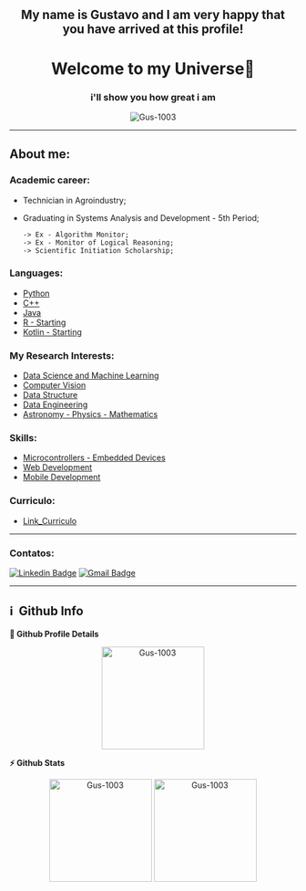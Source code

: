 

<h2 align="center">My name is Gustavo and I am very happy that you have arrived at this profile!</h2>
<h1 align="center"> Welcome to my Universe👋 </h1>
<h3 align="center">i'll show you how  great i am</h3>
<p align="center"> <img src="https://komarev.com/ghpvc/?username=Gus-1003" alt="Gus-1003" /> </p>
  
<hr>

## About me:

### Academic career:
* Technician in Agroindustry;
* Graduating in Systems Analysis and Development - 5th Period;
        
      -> Ex - Algorithm Monitor;
      -> Ex - Monitor of Logical Reasoning;
      -> Scientific Initiation Scholarship;

### Languages:

   - [Python](https://github.com/Gus-1003/Python_Experimentos)
   - [C++](https://github.com/Gus-1003/C_Experimentos)
   - [Java](https://github.com/Gus-1003/Java_Experimentos)
   - [R - Starting](https://github.com/Gus-1003/R_Experimentos)
   - [Kotlin - Starting](https://github.com/Gus-1003/Kotlin_Experimentos)

### My Research Interests:
   - [Data Science and Machine Learning](https://github.com/Gus-1003/DataScience)
   - [Computer Vision](https://github.com/Gus-1003/Processamento-Digital-de-Imagem)
   - [Data Structure](https://github.com/Gus-1003/EstruturaDeDados_2022)
   - [Data Engineering](https://github.com/Gus-1003/Modelos_e_Scripts_SQL)
   - [Astronomy - Physics - Mathematics](https://github.com/Gus-1003/Astronomia_Estudos_Dados)

### Skills:
   - [Microcontrollers - Embedded Devices](https://github.com/Gus-1003/Microcontroladores_Arduino)
   - [Web Development](https://github.com/Gus-1003/Projetos_WEB)
   - [Mobile Development](https://github.com/Gus-1003/Projetos_Android)

### Curriculo:
   - [Link_Curriculo](https://drive.google.com/file/d/106wr240rU3fXxuJe5Uk1yNiXqq6uwk3z/view?usp=sharing)
<hr>

### Contatos:
  [![Linkedin Badge](https://img.shields.io/badge/-LinkedIn-blue?style=flat-square&logo=Linkedin&logoColor=white&link=https://www.linkedin.com/in/gustavo-maciel-226937205/)](https://www.linkedin.com/in/gustavo-maciel-226937205/)
  [![Gmail Badge](https://img.shields.io/badge/-Gmail-c14438?style=flat-square&logo=Gmail&logoColor=white&link=mailto:*gm88605363@gmail.com)](mailto:*gm88605363@gmail.com)

<hr>

<h2>ℹ️ &nbsp;Github Info</h2>

  <b>🔎 Github Profile Details</b>
      <p align="center"><img height="180em" src="https://github-profile-summary-cards.vercel.app/api/cards/profile-details?username=Gus-1003&theme=github_dark" alt="Gus-1003" align = "center"/></p>


  <b>⚡ Github Stats</b>
      <p align="center"><img height="180em" src="https://github-readme-stats.vercel.app/api?username=Gus-1003&hide_border=true&count_private=true&show_icons=true&theme=github_dark" alt="Gus-1003" align = "center"/>
      <img height="180em" src="https://github-readme-stats.vercel.app/api/top-langs?username=Gus-1003&show_icons=true&locale=en&layout=compact&hide_border=true&theme=github_dark" alt="Gus-1003" align = "center"/></p>


